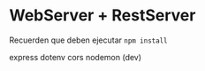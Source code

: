 # WebServer + RestServer

Recuerden que deben ejecutar `npm install`

express
dotenv
cors
nodemon (dev)

